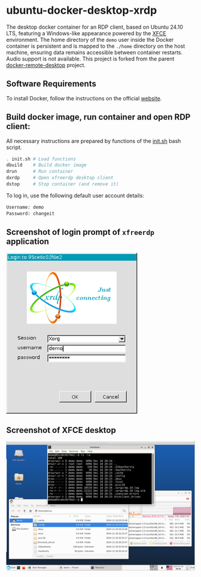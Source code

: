 # ubuntu-docker-desktop-xrdp

The desktop docker container for an RDP client, based on Ubuntu 24.10 LTS, featuring a Windows-like appearance powered by the [XFCE](https://xfce.org) environment.
The home directory of the `demo` user inside the Docker container is persistent and is mapped to the `./home` directory on the host machine, ensuring data remains accessible between container restarts.
Audio support is not available.
This project is forked from the parent [docker-remote-desktop](https://github.com/scottyhardy/docker-remote-desktop) project.

## Software Requirements

To install Docker, follow the instructions on the official [website]().

## Build docker image, run container and open RDP client:

All necessary instructions are prepared by functions of the [init.sh](init.sh) bash script.

```bash
. init.sh # Load functions
dbuild    # Build docker image
drun      # Run container
dxrdp     # Open xfreerdp desktop client
dstop     # Stop container (and remove it)
```

To log in, use the following default user account details:

```bash
Username: demo
Password: changeit
```

## Screenshot of login prompt of `xfreerdp` application

![Screenshot of login prompt](screenshot_1.png)

## Screenshot of XFCE desktop

![Screenshot of XFCE desktop](screenshot_2.png)

